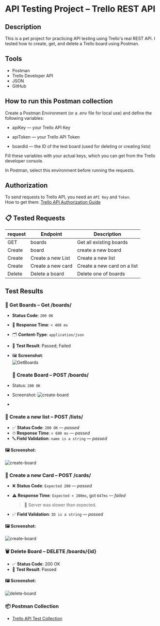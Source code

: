 # API Testing Project – Trello REST API

##  Description
This is a pet project for practicing API testing using Trello's real REST API. I tested how to create, get, and delete a Trello board using Postman.

##  Tools
- Postman
- Trello Developer API
- JSON
- GitHub

 ## How to run this Postman collection
Create a Postman Environment (or a .env file for local use) and define the following variables:

- apiKey — your Trello API Key

- apiToken — your Trello API Token

- boardId — the ID of the test board (used for deleting or creating lists)

Fill these variables with your actual keys, which you can get from the Trello developer console.

In Postman, select this environment before running the requests.

##  Authorization
To send requests to Trello API, you need an `API Key` and `Token`.  
How to get them: [Trello API Authorization Guide](https://developer.atlassian.com/cloud/trello/guides/rest-api/authorization/)

## 📋 Tested Requests

| request | Endpoint                 | Description          |
|--------|--------------------------|----------------------|
| GET   | boards                  | Get all existing boards|
| Create| board                  | create a new board   |
| Create | Create a new List      | Create a new list    |
| Create| Create a new card       | Create a new card on a list|
| Delete | Delete a board         | Delete one of boards |

##  Test Results

### 📍 Get Boards – Get /boards/

-  **Status Code**: `200 OK`
- 🚀 **Response Time**: `< 400 ms`
- 🗂 **Content-Type**: `application/json`
- 🧪 **Test Result**: Passed; Failed 
- 🖼 **Screenshot**:  
  ![GetBoards](https://github.com/MikClaus/API_Testing_Project/blob/e4809648571c9b2d46517fa22675552553c8efca/Screenschoots/Getboards_tests.jpg)

  ### 📍 Create Board – POST /boards/
- Status: `200 OK`
- Screenshot: ![create-board](https://github.com/MikClaus/API_Testing_Project/blob/f3a7d187408727d0e6ac179c9066de0432ba1ad0/Screenschoots/createaboard.jpg)

- 
 ### 📍 Create a new list – POST /lists/

- ✅ **Status Code**: `200 OK` — _passed_
- ⏱ **Response Time**: `< 600 ms` — _passed_
- 🔤 **Field Validation**: `name is a string` — _passed_

#### 🖼 Screenshot:
![create-board](https://github.com/MikClaus/API_Testing_Project/blob/467b794c25c53070cb5750f22250ed51f71cadd8/Screenschoots/Createanewlist.jpg)

### 📍 Create a new Card – POST /cards/

- ❌ **Status Code**: `Expected 200` — _passed_  
  
- ⚠️ **Response Time**: `Expected < 200ms`, got `647ms` — _failed_  
  > 🐢 Server was slower than expected.

- ✅ **Field Validation**: `ID is a string` — _passed_

#### 🖼 Screenshot:
![create-board](https://github.com/MikClaus/API_Testing_Project/blob/a918ee6b6a5b3f79f8ff3a39c6e5e6c7d74e5a52/Screenschoots/createanewcard.jpg)

### 🗑️ Delete Board – DELETE /boards/{id}

- ✅ **Status Code**: 200 OK
- 🧪 **Test Result**: Passed

#### 🖼 Screenshot:
![delete-board](https://github.com/MikClaus/API_Testing_Project/blob/bc16aa2e87941c7d59494a9bac1e6c5427cd670a/Screenschoots/Deleteaboard.jpg)

### 📦 Postman Collection
- [Trello API Test Collection]([postman/trello_api_collection.json](https://github.com/MikClaus/API_Testing_Project/blob/3af60ca9da3bebadfada75250d1d0c5454d33163/postman/Trello%20HW.postman_collectionn.json))


